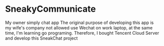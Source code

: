 # SneakyCommunicate
My owner simply chat app
The original purpose of developing this app is my wife's 
company not allowed use Wechat on work laptop, at the same time,
I'm learning go programing. Therefore, I bought Tencent Cloud Server
and develop this SneakChat project

